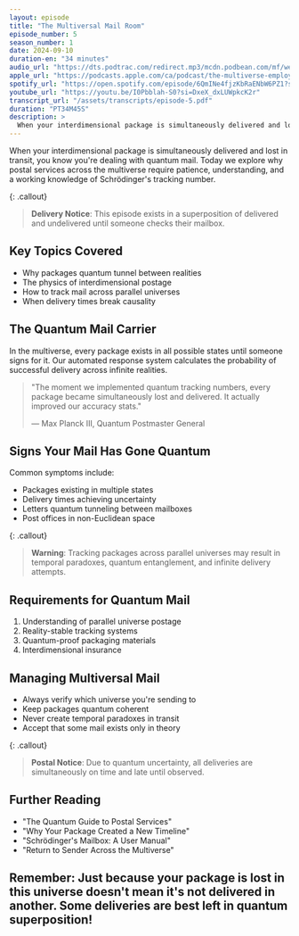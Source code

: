 ```yaml
---
layout: episode
title: "The Multiversal Mail Room"
episode_number: 5
season_number: 1
date: 2024-09-10
duration-en: "34 minutes"
audio_url: "https://dts.podtrac.com/redirect.mp3/mcdn.podbean.com/mf/web/fyg6kn4dm783nryu/Episode_5_-_The_Multiversal_Mail_Room6r5oe.mp3"
apple_url: "https://podcasts.apple.com/ca/podcast/the-multiverse-employee-handbook/id1764134739?i=1000668986450"
spotify_url: "https://open.spotify.com/episode/6QmINe4fjzKbRaENbW6PZ1?si=guuuUIJOQQSilWCmI9vBFQ"
youtube_url: "https://youtu.be/I0Pbblah-S0?si=DxeX_dxLUWpkcK2r"
transcript_url: "/assets/transcripts/episode-5.pdf"
duration: "PT34M45S"
description: >
  When your interdimensional package is simultaneously delivered and lost in transit, you know you're dealing with quantum mail. Today we explore why postal services across the multiverse require patience, understanding, and a working knowledge of Schrödinger's tracking number.
---
```


When your interdimensional package is simultaneously delivered and lost in transit, you know you're dealing with quantum mail. Today we explore why postal services across the multiverse require patience, understanding, and a working knowledge of Schrödinger's tracking number.

{: .callout}
> **Delivery Notice**: This episode exists in a superposition of delivered and
> undelivered until someone checks their mailbox.

## Key Topics Covered
* Why packages quantum tunnel between realities
* The physics of interdimensional postage
* How to track mail across parallel universes
* When delivery times break causality

## The Quantum Mail Carrier
In the multiverse, every package exists in all possible states until someone signs for it. Our automated response system calculates the probability of successful delivery across infinite realities.

> "The moment we implemented quantum tracking numbers, every package became
> simultaneously lost and delivered. It actually improved our accuracy stats."
>
> — Max Planck III, Quantum Postmaster General

## Signs Your Mail Has Gone Quantum
Common symptoms include:
* Packages existing in multiple states
* Delivery times achieving uncertainty
* Letters quantum tunneling between mailboxes
* Post offices in non-Euclidean space

{: .callout}
> **Warning**: Tracking packages across parallel universes may result in
> temporal paradoxes, quantum entanglement, and infinite delivery attempts.

## Requirements for Quantum Mail
1. Understanding of parallel universe postage
2. Reality-stable tracking systems
3. Quantum-proof packaging materials
4. Interdimensional insurance

## Managing Multiversal Mail
* Always verify which universe you're sending to
* Keep packages quantum coherent
* Never create temporal paradoxes in transit
* Accept that some mail exists only in theory

{: .callout}
> **Postal Notice**: Due to quantum uncertainty, all deliveries are
> simultaneously on time and late until observed.

## Further Reading
* "The Quantum Guide to Postal Services"
* "Why Your Package Created a New Timeline"
* "Schrödinger's Mailbox: A User Manual"
* "Return to Sender Across the Multiverse"

Remember: Just because your package is lost in this universe doesn't mean it's
not delivered in another. Some deliveries are best left in quantum superposition!
---
